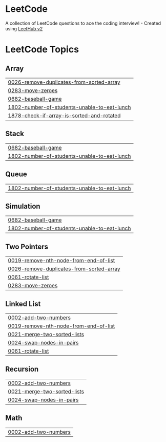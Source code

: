 # LeetCode
A collection of LeetCode questions to ace the coding interview! - Created using [LeetHub v2](https://github.com/arunbhardwaj/LeetHub-2.0)

<!---LeetCode Topics Start-->
# LeetCode Topics
## Array
|  |
| ------- |
| [0026-remove-duplicates-from-sorted-array](https://github.com/Raghavan2583/LeetCode/tree/master/0026-remove-duplicates-from-sorted-array) |
| [0283-move-zeroes](https://github.com/Raghavan2583/LeetCode/tree/master/0283-move-zeroes) |
| [0682-baseball-game](https://github.com/Raghavan2583/LeetCode/tree/master/0682-baseball-game) |
| [1802-number-of-students-unable-to-eat-lunch](https://github.com/Raghavan2583/LeetCode/tree/master/1802-number-of-students-unable-to-eat-lunch) |
| [1878-check-if-array-is-sorted-and-rotated](https://github.com/Raghavan2583/LeetCode/tree/master/1878-check-if-array-is-sorted-and-rotated) |
## Stack
|  |
| ------- |
| [0682-baseball-game](https://github.com/Raghavan2583/LeetCode/tree/master/0682-baseball-game) |
| [1802-number-of-students-unable-to-eat-lunch](https://github.com/Raghavan2583/LeetCode/tree/master/1802-number-of-students-unable-to-eat-lunch) |
## Queue
|  |
| ------- |
| [1802-number-of-students-unable-to-eat-lunch](https://github.com/Raghavan2583/LeetCode/tree/master/1802-number-of-students-unable-to-eat-lunch) |
## Simulation
|  |
| ------- |
| [0682-baseball-game](https://github.com/Raghavan2583/LeetCode/tree/master/0682-baseball-game) |
| [1802-number-of-students-unable-to-eat-lunch](https://github.com/Raghavan2583/LeetCode/tree/master/1802-number-of-students-unable-to-eat-lunch) |
## Two Pointers
|  |
| ------- |
| [0019-remove-nth-node-from-end-of-list](https://github.com/Raghavan2583/LeetCode/tree/master/0019-remove-nth-node-from-end-of-list) |
| [0026-remove-duplicates-from-sorted-array](https://github.com/Raghavan2583/LeetCode/tree/master/0026-remove-duplicates-from-sorted-array) |
| [0061-rotate-list](https://github.com/Raghavan2583/LeetCode/tree/master/0061-rotate-list) |
| [0283-move-zeroes](https://github.com/Raghavan2583/LeetCode/tree/master/0283-move-zeroes) |
## Linked List
|  |
| ------- |
| [0002-add-two-numbers](https://github.com/Raghavan2583/LeetCode/tree/master/0002-add-two-numbers) |
| [0019-remove-nth-node-from-end-of-list](https://github.com/Raghavan2583/LeetCode/tree/master/0019-remove-nth-node-from-end-of-list) |
| [0021-merge-two-sorted-lists](https://github.com/Raghavan2583/LeetCode/tree/master/0021-merge-two-sorted-lists) |
| [0024-swap-nodes-in-pairs](https://github.com/Raghavan2583/LeetCode/tree/master/0024-swap-nodes-in-pairs) |
| [0061-rotate-list](https://github.com/Raghavan2583/LeetCode/tree/master/0061-rotate-list) |
## Recursion
|  |
| ------- |
| [0002-add-two-numbers](https://github.com/Raghavan2583/LeetCode/tree/master/0002-add-two-numbers) |
| [0021-merge-two-sorted-lists](https://github.com/Raghavan2583/LeetCode/tree/master/0021-merge-two-sorted-lists) |
| [0024-swap-nodes-in-pairs](https://github.com/Raghavan2583/LeetCode/tree/master/0024-swap-nodes-in-pairs) |
## Math
|  |
| ------- |
| [0002-add-two-numbers](https://github.com/Raghavan2583/LeetCode/tree/master/0002-add-two-numbers) |
<!---LeetCode Topics End-->